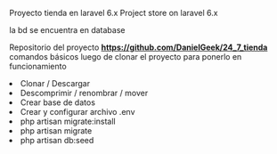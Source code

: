 Proyecto tienda en laravel 6.x
Project store on laravel 6.x

la bd se encuentra en database

Repositorio del proyecto **https://github.com/DanielGeek/24_7_tienda**
comandos básicos luego de clonar el proyecto para ponerlo en funcionamiento
<li>Clonar / Descargar </li>
<li>Descomprimir / renombrar / mover</li>
<li>Crear base de datos</li>
<li>Crear y configurar archivo .env</li>
<li>php artisan migrate:install</li>
<li>php artisan migrate</li>
<li>php artisan db:seed</li>

